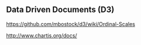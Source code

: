 ## Data Driven Documents (D3)  

https://github.com/mbostock/d3/wiki/Ordinal-Scales

http://www.chartjs.org/docs/
